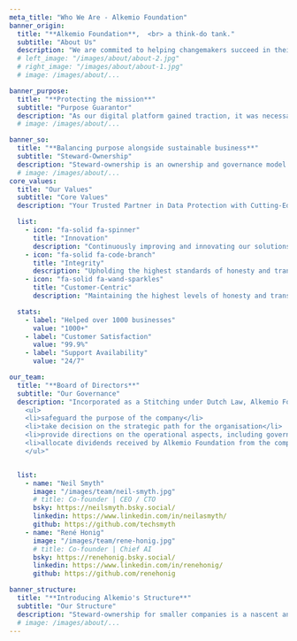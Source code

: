 ```yaml
---
meta_title: "Who We Are - Alkemio Foundation"
banner_origin:
  title: "**Alkemio Foundation**,  <br> a think-do tank."
  subtitle: "About Us"
  description: "We are commited to helping changemakers succeed in their collective action efforts. <br> <br> Alkemio's origin story is from one of the toughest crisis of the 21st century - the COVID-19 pandemic. Our founders were part of Dutch government efforts to collectively overcome shared challenges. We experienced how, despite the best intentions, the lack of a supportive digital infrastructure was constraining our collective action efforts. Our communities depended on disparate tools, ad-hoc solutions, and predatory algorithms, from large technology companies. Even during the crisis, the Big Tech motive was profit first. <br> <br>  We imagined a purpose-built alternative. With all the building blocks for excelling at collective action, and designed from first principles to put society's interests first. With technology as an enabler, we aimed to harness the human capacity, talent, and determination to solve societal challenges, and support their endeavours."
  # left_image: "/images/about/about-2.jpg"
  # right_image: "/images/about/about-1.jpg"
  # image: /images/about/...

banner_purpose:
  title: "**Protecting the mission**"
  subtitle: "Purpose Guarantor"
  description: "As our digital platform gained traction, it was necessary to further safeguard its purpose, align its ambition, and  protect its users. <br> <br> alkem.io became steward-owned and the Alkemio Foundation became the purpose guarantor of the digital platform."
  # image: /images/about/...

banner_so:
  title: "**Balancing purpose alongside sustainable business**"
  subtitle: "Steward-Ownership"
  description: "Steward-ownership is an ownership and governance model that ensures companies remain true to their purpose alongside ensuring business sustainability. Many successful businesses in Europe adopt this model, and momentum is growing for smaller purpose-driven companies also. <br> <br> If you are interested to learn more about Alkemio and steward-ownership, [**this case study from Purpose Economy**](https://purpose-economy.org/content/uploads/purpose-alkemio-casestudyen-31032024.pdf) is a helpful starting point. <br> <br> If you are based in the Netherlands, and steward-ownership excites you, [**join our community here**](https://alkem.io/steward-ownership-nl?tab=1). <br> <br>"
  # image: /images/about/...
core_values:
  title: "Our Values"
  subtitle: "Core Values"
  description: "Your Trusted Partner in Data Protection with Cutting-Edge Solutions for <br> Comprehensive Data Security."

  list:
    - icon: "fa-solid fa-spinner"
      title: "Innovation"
      description: "Continuously improving and innovating our solutions to stay ahead of cyber threats."
    - icon: "fa-solid fa-code-branch"
      title: "Integrity"
      description: "Upholding the highest standards of honesty and transparency in all our dealings."
    - icon: "fa-solid fa-wand-sparkles"
      title: "Customer-Centric"
      description: "Maintaining the highest levels of honesty and transparency in all our interactions."

  stats:
    - label: "Helped over 1000 businesses"
      value: "1000+"
    - label: "Customer Satisfaction"
      value: "99.9%"
    - label: "Support Availability"
      value: "24/7"

our_team:
  title: "**Board of Directors**"
  subtitle: "Our Governance"
  description: "Incorporated as a Stitching under Dutch Law, Alkemio Foundation is governed by our Board of Directors. <br><br> The members of our Board of Directors are currently the stewards of the Alkemio platform. We are currently undertaking the process to expand the number of stewards to increase diversity of thought and representation and enable the careful evolution of the platform. <br> <br> The Role of Stewards is: 
    <ul>
    <li>safeguard the purpose of the company</li>
    <li>take decision on the strategic path for the organisation</li>
    <li>provide directions on the operational aspects, including governance, financial, and legal</li>
    <li>allocate dividends received by Alkemio Foundation from the company towards achieving the purpose</li>
    </ul>"


  list:
    - name: "Neil Smyth"
      image: "/images/team/neil-smyth.jpg"
      # title: Co-founder | CEO / CTO
      bsky: https://neilsmyth.bsky.social/
      linkedin: https://www.linkedin.com/in/neilasmyth/
      github: https://github.com/techsmyth
    - name: "René Honig"
      image: "/images/team/rene-honig.jpg"
      # title: Co-founder | Chief AI
      bsky: https://renehonig.bsky.social/
      linkedin: https://www.linkedin.com/in/renehonig/
      github: https://github.com/renehonig

banner_structure:
  title: "**Introducing Alkemio's Structure**"
  subtitle: "Our Structure"
  description: "Steward-ownership for smaller companies is a nascent and evolving concept. We are learning by doing, and have benefitted from inputs from other trailblazing organisations, including We Are Stewards, and Purpose. We also want to help other organisation navigate this path; to help faciliate this knowledge sharing, we have publicly shared all relevant resources. For a detailed understanding of our structure, please head to [**this page.**](/structure)"
  # image: /images/about/...
---
```

